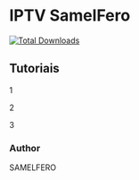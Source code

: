 # IPTV SamelFero
[![Total Downloads](http://poser.pugx.org/phpunit/phpunit/downloads)](https://raw.githubusercontent.com/ooicram/IPTV-SF/main/IPTV-SF.m3u)

## Tutoriais

1

2

3

### Author
SAMELFERO
